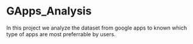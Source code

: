 # GApps_Analysis
In this project we analyze the dataset from google apps to known which type of apps are most preferrable by users.
